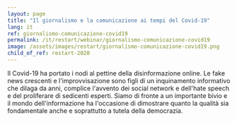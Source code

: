 ```yaml
---
layout: page
title: "Il giornalismo e la comunicazione ai tempi del Covid-19"
lang: it
ref: giornalismo-comunicazione-covid19
permalink: /it/restart/webinar/giornalismo-comunicazione-covid19
image: /assets/images/restart/giornalismo-comunicazione-covid19.png
child_of_ref: restart-2020
---
```


Il Covid-19 ha portato i nodi al pettine della disinformazione online. Le fake news crescenti e l'improvvisazione sono figli di un inquinamento informativo che dilaga da anni, complice l'avvento dei social network e dell'hate speech e del proliferare di sedicenti esperti. Siamo di fronte a un importante bivio e il mondo dell'informazione ha l'occasione di dimostrare quanto la qualità sia fondamentale anche e soprattutto a tutela della democrazia.

